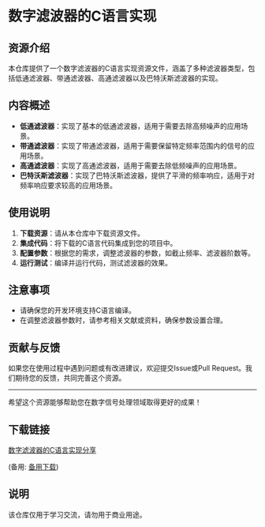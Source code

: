 # 数字滤波器的C语言实现

## 资源介绍

本仓库提供了一个数字滤波器的C语言实现资源文件，涵盖了多种滤波器类型，包括低通滤波器、带通滤波器、高通滤波器以及巴特沃斯滤波器的实现。

## 内容概述

- **低通滤波器**：实现了基本的低通滤波器，适用于需要去除高频噪声的应用场景。
- **带通滤波器**：实现了带通滤波器，适用于需要保留特定频率范围内的信号的应用场景。
- **高通滤波器**：实现了高通滤波器，适用于需要去除低频噪声的应用场景。
- **巴特沃斯滤波器**：实现了巴特沃斯滤波器，提供了平滑的频率响应，适用于对频率响应要求较高的应用场景。

## 使用说明

1. **下载资源**：请从本仓库中下载资源文件。
2. **集成代码**：将下载的C语言代码集成到您的项目中。
3. **配置参数**：根据您的需求，调整滤波器的参数，如截止频率、滤波器阶数等。
4. **运行测试**：编译并运行代码，测试滤波器的效果。

## 注意事项

- 请确保您的开发环境支持C语言编译。
- 在调整滤波器参数时，请参考相关文献或资料，确保参数设置合理。

## 贡献与反馈

如果您在使用过程中遇到问题或有改进建议，欢迎提交Issue或Pull Request。我们期待您的反馈，共同完善这个资源。

---

希望这个资源能够帮助您在数字信号处理领域取得更好的成果！

## 下载链接
[数字滤波器的C语言实现分享](https://pan.quark.cn/s/cd5db1489289) 

(备用: [备用下载](https://pan.baidu.com/s/1ymcstyn6k3qYRu18Mv532w?pwd=1234))

## 说明

该仓库仅用于学习交流，请勿用于商业用途。
